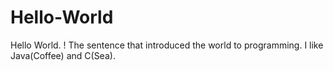 # Hello-World
Hello World. ! The sentence that introduced the world to programming.
I like Java(Coffee) and C(Sea).
